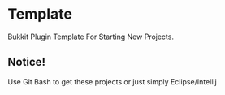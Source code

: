 # Template
Bukkit Plugin Template For Starting New Projects.

## Notice!
Use Git Bash to get these projects or just simply Eclipse/Intellij
